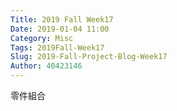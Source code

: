 ```yaml
---
Title: 2019 Fall Week17
Date: 2019-01-04 11:00
Category: Misc
Tags: 2019Fall-Week17
Slug: 2019-Fall-Project-Blog-Week17
Author: 40423146
---
```



<!-- PELICAN_END_SUMMARY -->


<p>零件組合</p>
